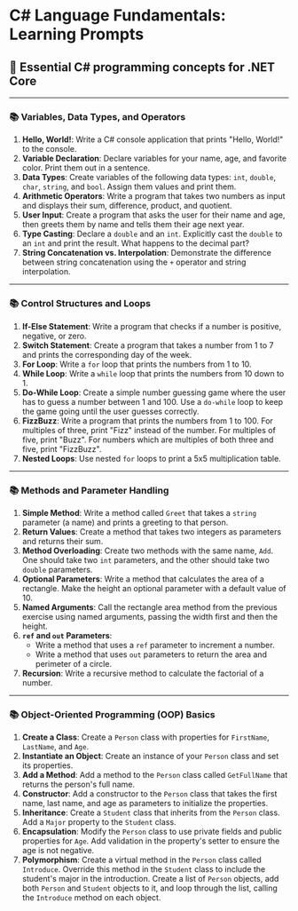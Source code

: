 # C# Language Fundamentals: Learning Prompts

## 📝 Essential C# programming concepts for .NET Core

---

### 📚 Variables, Data Types, and Operators

1.  **Hello, World!**: Write a C# console application that prints "Hello, World!" to the console.
2.  **Variable Declaration**: Declare variables for your name, age, and favorite color. Print them out in a sentence.
3.  **Data Types**: Create variables of the following data types: `int`, `double`, `char`, `string`, and `bool`. Assign them values and print them.
4.  **Arithmetic Operators**: Write a program that takes two numbers as input and displays their sum, difference, product, and quotient.
5.  **User Input**: Create a program that asks the user for their name and age, then greets them by name and tells them their age next year.
6.  **Type Casting**: Declare a `double` and an `int`. Explicitly cast the `double` to an `int` and print the result. What happens to the decimal part?
7.  **String Concatenation vs. Interpolation**: Demonstrate the difference between string concatenation using the `+` operator and string interpolation.

---

### 📚 Control Structures and Loops

1.  **If-Else Statement**: Write a program that checks if a number is positive, negative, or zero.
2.  **Switch Statement**: Create a program that takes a number from 1 to 7 and prints the corresponding day of the week.
3.  **For Loop**: Write a `for` loop that prints the numbers from 1 to 10.
4.  **While Loop**: Write a `while` loop that prints the numbers from 10 down to 1.
5.  **Do-While Loop**: Create a simple number guessing game where the user has to guess a number between 1 and 100. Use a `do-while` loop to keep the game going until the user guesses correctly.
6.  **FizzBuzz**: Write a program that prints the numbers from 1 to 100. For multiples of three, print "Fizz" instead of the number. For multiples of five, print "Buzz". For numbers which are multiples of both three and five, print "FizzBuzz".
7.  **Nested Loops**: Use nested `for` loops to print a 5x5 multiplication table.

---

### 📚 Methods and Parameter Handling

1.  **Simple Method**: Write a method called `Greet` that takes a `string` parameter (a name) and prints a greeting to that person.
2.  **Return Values**: Create a method that takes two integers as parameters and returns their sum.
3.  **Method Overloading**: Create two methods with the same name, `Add`. One should take two `int` parameters, and the other should take two `double` parameters.
4.  **Optional Parameters**: Write a method that calculates the area of a rectangle. Make the height an optional parameter with a default value of 10.
5.  **Named Arguments**: Call the rectangle area method from the previous exercise using named arguments, passing the width first and then the height.
6.  **`ref` and `out` Parameters**:
    *   Write a method that uses a `ref` parameter to increment a number.
    *   Write a method that uses `out` parameters to return the area and perimeter of a circle.
7.  **Recursion**: Write a recursive method to calculate the factorial of a number.

---

### 📚 Object-Oriented Programming (OOP) Basics

1.  **Create a Class**: Create a `Person` class with properties for `FirstName`, `LastName`, and `Age`.
2.  **Instantiate an Object**: Create an instance of your `Person` class and set its properties.
3.  **Add a Method**: Add a method to the `Person` class called `GetFullName` that returns the person's full name.
4.  **Constructor**: Add a constructor to the `Person` class that takes the first name, last name, and age as parameters to initialize the properties.
5.  **Inheritance**: Create a `Student` class that inherits from the `Person` class. Add a `Major` property to the `Student` class.
6.  **Encapsulation**: Modify the `Person` class to use private fields and public properties for `Age`. Add validation in the property's setter to ensure the age is not negative.
7.  **Polymorphism**: Create a virtual method in the `Person` class called `Introduce`. Override this method in the `Student` class to include the student's major in the introduction. Create a list of `Person` objects, add both `Person` and `Student` objects to it, and loop through the list, calling the `Introduce` method on each object.